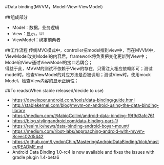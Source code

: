 #Data binding(MVVM，Model-View-ViewModel)

##组成部分
+  Model：数据，业务逻辑
+  View：显示，UI
+  ViewModel：绑定前两者  

##工作流程
传统MVC模式中，controller把model推到view中，而在MVVM中，ViewModel改变Model的内容后，framework将负责把变化更新到View中；Model和View通过ViewModel的接口若耦合；  
得益于此，MVVM的测试不依赖于View的存在，只需注入相应依赖即可；测试model时，检查ViewModel的对应方法是否被调用；测试View时，使用mock Model，检查View内容的显示正确性；

##To reads(When stable released/decide to use)
+  https://developer.android.com/tools/data-binding/guide.html
+  http://stablekernel.com/blog/mvvm-on-android-using-the-data-binding-library
+  https://medium.com/@fabioCollini/android-data-binding-f9f9d3afc761
+  https://blog.stylingandroid.com/data-binding-part-1/
+  https://realm.io/news/data-binding-android-boyar-mount/
+  https://medium.com/ribot-labs/approaching-android-with-mvvm-8ceec02d5442
+  https://github.com/LyndonChin/MasteringAndroidDataBinding/blob/master/README.md
+  Android Data Binding 1.0-rc4 is now available and fixes the issues with gradle plugin 1.4-beta6